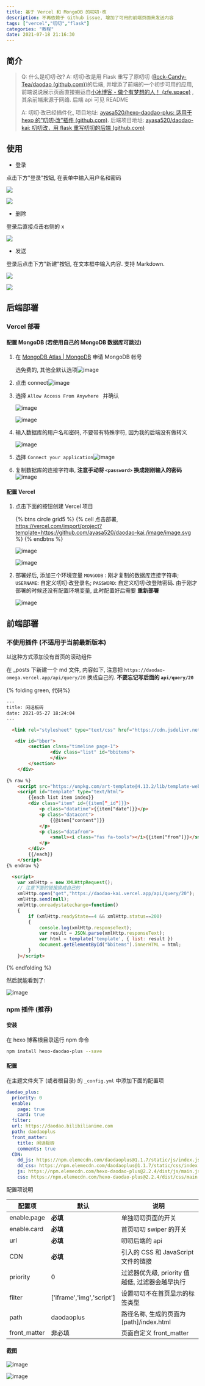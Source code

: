 ```yaml
---
title: 基于 Vercel 和 MongoDB 的叨叨·改
description: 不再依赖于 Github issue, 增加了可用的前端页面来发送内容
tags: ["vercel","叨叨","flask"]
categories: "教程"
date: 2021-07-18 21:16:30
---
```

## 简介

>Q: 什么是叨叨·改?
>A: 叨叨·改是用 Flask 重写了原叨叨 ([Rock-Candy-Tea/daodao (github.com)](https://github.com/Rock-Candy-Tea/daodao))的后端, 并增添了前端的一个初步可用的应用, 前端说说展示页面直接搬运自[小冰博客 - 做个有梦想的人！ (zfe.space)](https://zfe.space/) , 其余前端来源于网络. 后端 api 可见 README
>
>A: 叨叨·改已经插件化, 项目地址: [ayasa520/hexo-daodao-plus: 适用于 hexo 的"叨叨·改"插件 (github.com)](https://github.com/ayasa520/hexo-daodao-plus). 后端项目地址: [ayasa520/daodao-kai: 叨叨改，用 flask 重写叨叨的后端 (github.com)](https://github.com/ayasa520/daodao-kai)

## 使用

- 登录

点击下方"登录"按钮, 在表单中输入用户名和密码

![](https://onedrive.bilibilianime.com/ali/image/Snipaste_2021-08-03_21-15-27.png)

![](https://onedrive.bilibilianime.com/ali/image/Snipaste_2021-08-03_21-16-38.png)

- 删除

登录后直接点击右侧的 x

![](https://onedrive.bilibilianime.com/ali/image/Snipaste_2021-08-03_21-09-31.png)

- 发送

登录后点击下方"新建"按钮, 在文本框中输入内容. 支持 Markdown.

![](https://onedrive.bilibilianime.com/ali/image/Snipaste_2021-08-03_21-12-27.png)

![](https://onedrive.bilibilianime.com/ali/image/Snipaste_2021-08-03_21-12-39.png)

## 后端部署

### Vercel 部署

#### 配置 MongoDB (若使用自己的 MongoDB 数据库可跳过)

1. 在 [MongoDB Atlas | MongoDB](https://www.mongodb.com/cloud/atlas/register) 申请 MongoDB 帐号

   选免费的, 其他全默认选项![image](https://npm.elemecdn.com/rikka-os@1.0.3/img/7f02ecd79beb8edbf548f18e1c1b0896.png)

1. 点击 connect![image](https://npm.elemecdn.com/rikka-os@1.0.3/img/bfbc7980d4f8f6f80fd15f8a51d65100.png)

1. 选择 `Allow Access From Anywhere ` 并确认

   ![image](https://npm.elemecdn.com/rikka-os@1.0.3/img/ed561893c173a331c2e2b43fec082179.png)

   ![image](https://npm.elemecdn.com/rikka-os@1.0.3/img/57ab88e29758199532e92a1a2e666d51.png)

1. 输入数据库的用户名和密码, 不要带有特殊字符, 因为我的后端没有做转义

   ![image](https://npm.elemecdn.com/rikka-os@1.0.3/img/ab4e876949ec84be0dac7474991bb782.png) 

1. 选择 `Connect your application`![image](https://npm.elemecdn.com/rikka-os@1.0.3/img/a87a877734d4a5d99b9c34cff06ed9c6.png)

6. 复制数据库的连接字符串, **注意手动将 `<password>` 换成刚刚输入的密码**![image](https://npm.elemecdn.com/rikka-os@1.0.3/img/6389c289443f4af0fdc00ab64fb2e4d9.png)

#### 配置 Vercel

1. 点击下面的按钮创建 Vercel 项目

   {% btns circle grid5 %}
   {% cell 点击部署, https://vercel.com/import/project?template=https://github.com/ayasa520/daodao-kai,/image/image.svg %}
   {% endbtns %}

   ![image](https://npm.elemecdn.com/rikka-os@1.0.3/img/079a98929983abc78d1f3089e0dfd47a.png)

   ![image](https://npm.elemecdn.com/rikka-os@1.0.3/img/c1d708feeacb44a67069694dd8ea022e.png)

1. 部署好后, 添加三个环境变量 `MONGODB` : 刚才复制的数据库连接字符串; `USERNAME`: 自定义叨叨·改登录名; `PASSWORD`: 自定义叨叨·改登陆密码. 由于刚才部署的时候还没有配置环境变量, 此时配置好后需要 **重新部署**

   ![image](https://npm.elemecdn.com/rikka-os@1.0.3/img/cd0db9b6fda534a1e2c351098271b46a.png)

## 前端部署

### 不使用插件 (不适用于当前最新版本)

以这种方式添加没有首页的滚动组件


在 _posts 下新建一个 md 文件, 内容如下, 注意把 `https://daodao-omega.vercel.app/api/query/20` 换成自己的. **不要忘记写后面的 `api/query/20`** 

{% folding green, 代码%}
```html
---
title: 闲话板砖
date: 2021-05-27 18:24:04
---

  <link rel="stylesheet" type="text/css" href="https://cdn.jsdelivr.net/gh/ayasa520/daodao-kai@main/static/css/index.css" />

   <div id="bber">
        <section class="timeline page-1">
                <div class="list" id="bbitems">
                </div>
        </section>
    </div>
    
{% raw %}
    <script src="https://unpkg.com/art-template@4.13.2/lib/template-web.js"></script>
    <script id="template" type="text/html">
        {{each list item index}}
        <div class="item" id={{item["_id"]}}>
            <p class="datatime">{{item["date"]}}</p>
            <p class="datacont">
                {{@item["content"]}}
            </p>
            <p class="datafrom">
                <small><i class="fas fa-tools"></i>{{item["from"]}}</small>
            </p>
        </div>
        {{/each}}
    </script>
{% endraw %}

  <script>
    var xmlHttp = new XMLHttpRequest();
    // 注意下面的链接换成自己的
    xmlHttp.open("get","https://daodao-kai.vercel.app/api/query/20");
    xmlHttp.send(null);
    xmlHttp.onreadystatechange=function()
    {
        if (xmlHttp.readyState==4 && xmlHttp.status==200)
        {
            console.log(xmlHttp.responseText);
            var result = JSON.parse(xmlHttp.responseText);
            var html = template('template', { list: result })
            document.getElementById("bbitems").innerHTML = html;
        }
    }</script>
```
{% endfolding %}

然后就能看到了:

![image](https://npm.elemecdn.com/rikka-os@1.0.3/img/f3d51a5a94b4e167afb84e1c63c43f5d.png)

### npm 插件 (推荐)

#### 安装

在 hexo 博客根目录运行 npm 命令

```bash
npm install hexo-daodao-plus --save
```

#### 配置

在主题文件夹下 (或者根目录) 的 `_config.yml` 中添加下面的配置项

```yml
daodao_plus:
  priority: 0 
  enable: 
    page: true 
    card: true 
  filter: 
  url: https://daodao.bilibilianime.com 
  path: daodaoplus
  front_matter: 
    title: 闲话板砖
    comments: true
  CDN: 
    dd_js: https://npm.elemecdn.com/daodaoplus@1.1.7/static/js/index.js 
    dd_css: https://npm.elemecdn.com/daodaoplus@1.1.7/static/css/index.css
    js: https://npm.elemecdn.com/hexo-daodao-plus@2.2.4/dist/js/main.js 
    css: https://npm.elemecdn.com/hexo-daodao-plus@2.2.4/dist/css/main.css

```

配置项说明

| 配置项       | 默认                      | 说明                                            |
| ------------ | ------------------------- | ----------------------------------------------- |
| enable.page  | **必填**                  | 单独叨叨页面的开关                              |
| enable.card  | **必填**                  | 首页叨叨 swiper 的开关                          |
| url          | **必填**                  | 叨叨后端的 api                                  |
| CDN          | **必填**                  | 引入的 CSS 和 JavaScript 文件的链接             |
| priority     | 0                         | 过滤器优先级, priority 值越低, 过滤器会越早执行 |
| filter       | ['iframe','img','script'] | 设置叨叨不在首页显示的标签类型                  |
| path         | daodaoplus                | 路径名称, 生成的页面为 [path]/index.html        |
| front_matter | 非必填                    | 页面自定义 front_matter                         |

#### 截图

![image](https://npm.elemecdn.com/rikka-os@1.0.3/img/0469b9627d2384e678b0a72872f0e0f0.png)

![image](https://npm.elemecdn.com/rikka-os@1.0.3/img/3c049c61ec20f85ec6b29ba9275b5161.png)